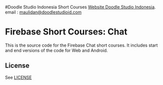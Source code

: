 #Doodle Studio Indonesia Short Courses
[Website Doodle Studio Indonesia](http://doodlestudioid.com/).
email : maulidan@doodlestudioid.com

# Firebase Short Courses: Chat

This is the source code for the Firebase Chat short courses. It includes start and end versions of the
code for Web and Android.


## License
See [LICENSE](LICENSE)
